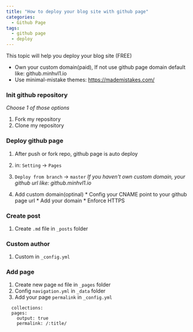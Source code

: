 ```yaml
---
title: "How to deploy your blog site with github page"
categories:
  - Github Page
tags:
  - github page
  - deploy
---
```


This topic will help you deploy your blog site (FREE)

* Own your custom domain(paid), If not use github page domain default like: github.minhvl1.io 
* Use minimal-mistake themes: https://mademistakes.com/

### Init github repository
*Choose 1 of those options*
  1. Fork my repository
  2. Clone my repository

### Deploy github page
  1. After push or fork repo, github page is auto deploy 
  2. in: `Setting` -> `Pages`
  3. `Deploy from branch` -> `master`
    *If you haven't own custom domain, your github url like: github.minhvl1.io*

  4. Add custom domain(optinal)
    * Config your CNAME point to your github page url
    * Add your domain
    * Enforce HTTPS

### Create post
  1. Create `.md` file in `_posts` folder
### Custom author
  1. Custom in `_config.yml`

### Add page
  1. Create new page `md` file in `_pages` folder
  2. Config `navigation.yml` in `_data` folder
  3. Add your page `permalink` in `_config.yml`
  ```
    collections:
    pages:
      output: true
      permalink: /:title/
  ```